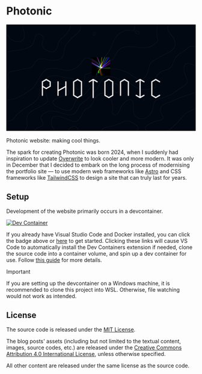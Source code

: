# Photonic

![Photonic Banner](public/banner.png)

Photonic website: making cool things.

The spark for creating Photonic was born 2024, when I suddenly had inspiration to update [Overwrite](https://github.com/PhotonicGluon/Overwrite) to look cooler and more modern. It was only in December that I decided to embark on the long process of modernising the portfolio site — to use modern web frameworks like [Astro](https://astro.build/) and CSS frameworks like [TailwindCSS](https://tailwindcss.com/) to design a site that can truly last for years.

## Setup

Development of the website primarily occurs in a devcontainer.

[![Dev Container](https://img.shields.io/static/v1?label=Dev%20Container&message=Open&color=blue&logo=visualstudiocode)](https://vscode.dev/redirect?url=vscode://ms-vscode-remote.remote-containers/cloneInVolume?url=https://github.com/PhotonicGluon/Photonic)

If you already have Visual Studio Code and Docker installed, you can click the badge above or [here](https://vscode.dev/redirect?url=vscode://ms-vscode-remote.remote-containers/cloneInVolume?url=https://github.com/PhotonicGluon/Photonic) to get started. Clicking these links will cause VS Code to automatically install the Dev Containers extension if needed, clone the source code into a container volume, and spin up a dev container for use. Follow [this guide](https://code.visualstudio.com/docs/devcontainers/tutorial) for more details.

> [!IMPORTANT]
> If you are setting up the devcontainer on a Windows machine, it is recommended to clone this project into WSL. Otherwise, file watching would not work as intended.

## License

The source code is released under the [MIT License](LICENSE).

The blog posts' assets (including but not limited to the textual content, images, source codes, etc.) are released under the [Creative Commons Attribution 4.0 International License](LICENSE-BLOG), unless otherwise specified.

All other content are released under the same license as the source code.
